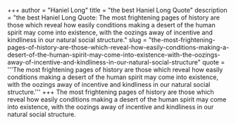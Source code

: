 +++
author = "Haniel Long"
title = "the best Haniel Long Quote"
description = "the best Haniel Long Quote: The most frightening pages of history are those which reveal how easily conditions making a desert of the human spirit may come into existence, with the oozings away of incentive and kindliness in our natural social structure."
slug = "the-most-frightening-pages-of-history-are-those-which-reveal-how-easily-conditions-making-a-desert-of-the-human-spirit-may-come-into-existence-with-the-oozings-away-of-incentive-and-kindliness-in-our-natural-social-structure"
quote = '''The most frightening pages of history are those which reveal how easily conditions making a desert of the human spirit may come into existence, with the oozings away of incentive and kindliness in our natural social structure.'''
+++
The most frightening pages of history are those which reveal how easily conditions making a desert of the human spirit may come into existence, with the oozings away of incentive and kindliness in our natural social structure.
